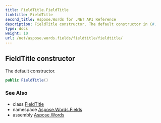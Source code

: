 ```yaml
---
title: FieldTitle.FieldTitle
linktitle: FieldTitle
second_title: Aspose.Words for .NET API Reference
description: FieldTitle constructor. The default constructor in C#.
type: docs
weight: 10
url: /net/aspose.words.fields/fieldtitle/fieldtitle/
---
```

## FieldTitle constructor

The default constructor.

```csharp
public FieldTitle()
```

### See Also

* class [FieldTitle](../)
* namespace [Aspose.Words.Fields](../../fieldtitle/)
* assembly [Aspose.Words](../../../)
